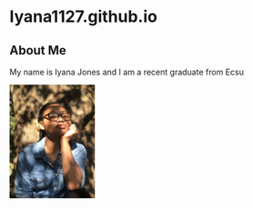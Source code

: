 # Iyana1127.github.io

<h2>About Me</h2>
<p>My name is Iyana Jones and I am a recent graduate from Ecsu</p>

<img src="Zoompic.jpg" width="150px">
